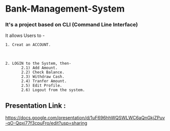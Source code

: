 # Bank-Management-System

### It's a project based on CLI (Command Line Interface)

It allows Users to -

    1. Creat an ACCOUNT.
</br>

    2. LOGIN to the System, then-
           2.1) Add Amount.
           2.2) Check Balance.
           2.3) Withdraw Cash.
           2.4) Tranfer Amount.
           2.5) Edit Profile.
           2.6) Logout from the system.


## Presentation Link :
https://docs.google.com/presentation/d/1uF696hhWQSWLWC6aQnGkjZPuv-qO-Qqxi77f3cpuFro/edit?usp=sharing
